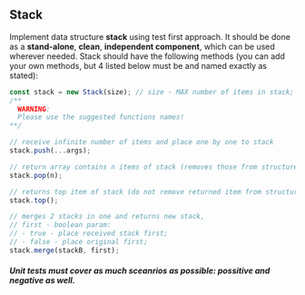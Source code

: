 ## Stack
Implement data structure **stack** using test first approach. It should be done as a **stand-alone**, **clean**, **independent component**, which can be used wherever needed. Stack should have the following methods (you can add your own methods, but 4 listed below must be and named exactly as stated):

```js
const stack = new Stack(size); // size - MAX number of items in stack;
/**
  WARNING:
  Please use the suggested functions names!
**/

// receive infinite number of items and place one by one to stack
stack.push(...args);

// return array contains n items of stack (removes those from structure)
stack.pop(n);

// returns top item of stack (do not remove returned item from structure)
stack.top();

// merges 2 stacks in one and returns new stack,
// first - boolean param:
// - true - place received stack first;
// - false - place original first;
stack.merge(stackB, first);
```

##### Unit tests must cover as much sceanrios as possible: possitive and negative as well.